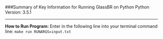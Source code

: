###Summary of Key Information for Running GlassBR on Python
Python Version: 3.5.1

------------------------------------------------------------
**How to Run Program:**
Enter in the following line into your terminal command line: 
`make run RUNARGS=input.txt`
